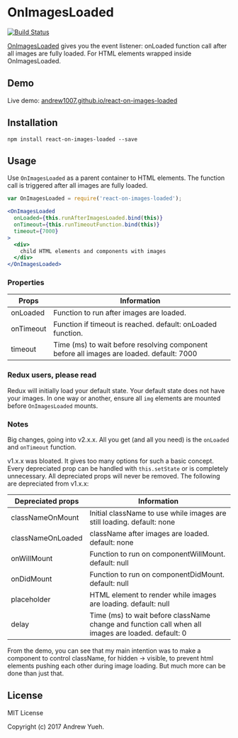 # OnImagesLoaded

[![Build Status](https://travis-ci.org/andrew1007/react-on-images-loaded.svg?branch=master)](https://travis-ci.org/andrew1007/react-on-images-loaded)

[OnImagesLoaded](https://github.com/andrew1007/react-on-images-loaded) gives you the event listener: onLoaded function call after all images are fully loaded. For HTML elements wrapped inside OnImagesLoaded.

## Demo

Live demo: [andrew1007.github.io/react-on-images-loaded](http://andrew1007.github.io/react-on-images-loaded/)

## Installation

```
npm install react-on-images-loaded --save
```

## Usage

Use `OnImagesLoaded` as a parent container to HTML elements. The function call is triggered after all images are fully loaded.

```jsx
var OnImagesLoaded = require('react-on-images-loaded');

<OnImagesLoaded
  onLoaded={this.runAfterImagesLoaded.bind(this)}
  onTimeout={this.runTimeoutFunction.bind(this)}
  timeout={7000}
>
  <div>
    child HTML elements and components with images
  </div>
</OnImagesLoaded>
```

### Properties

| Props | Information|
|---|---|
| onLoaded | Function to run after images are loaded. |
| onTimeout | Function if timeout is reached. default: onLoaded function. |
| timeout | Time (ms) to wait before resolving component before all images are loaded. default: 7000 |

### Redux users, please read
Redux will initially load your default state. Your default state does not have your images. In one way or another, ensure all <code>img</code> elements are mounted before <code>OnImagesLoaded</code> mounts.

### Notes
Big changes, going into v2.x.x. All you get (and all you need) is the <code>onLoaded</code> and <code>onTimeout</code> function.

v1.x.x was bloated. It gives too many options for such a basic concept. Every depreciated prop can be handled with <code>this.setState</code> or is completely unnecessary. All depreciated props will never be removed. The following are depreciated from v1.x.x:

| Depreciated props | Information|
|---|---|
| classNameOnMount | Initial className to use while images are still loading. default: none|
| classNameOnLoaded | className after images are loaded. default: none |
| onWillMount | Function to run on componentWillMount. default: null |
| onDidMount | Function to run on componentDidMount. default: null |
| placeholder | HTML element to render while images are loading. default: null |
| delay | Time (ms) to wait before className change and function call when all images are loaded. default: 0 |

From the demo, you can see that my main intention was to make a component to control className, for hidden -> visible, to prevent html elements pushing each other during image loading. But much more can be done than just that.

## License

MIT License

Copyright (c) 2017 Andrew Yueh.
